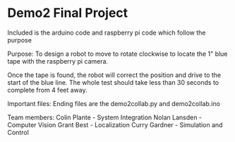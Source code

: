 # Demo2 Final Project
Included is the arduino code and raspberry pi code which follow the purpose

Purpose:
To design a robot to move to rotate clockwise to locate the 1" blue tape with the raspberry pi camera.

Once the tape is found, the robot will correct the position and drive to the start of the blue line. 
The whole test should take less than 30 seconds to complete from 4 feet away.

Important files:
Ending files are the demo2collab.py and demo2collab.ino

Team members:
Colin Plante - System Integration
Nolan Lansden - Computer Vision
Grant Best - Localization
Curry Gardner - Simulation and Control
